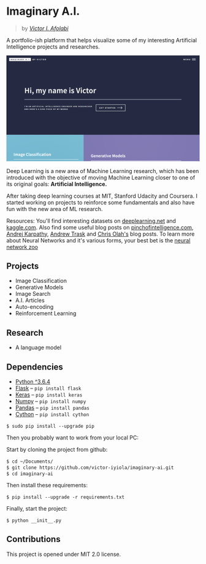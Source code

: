 # Imaginary A.I.

> by _[Victor I. Afolabi](https://github.com/victor-iyiola/)_

A portfolio-ish platform that helps visualize some of my interesting Artificial Intelligence projects and researches.

![Imaginary A.I. homepage](static/images/imaginary-ai-homepage.png)

Deep Learning is a new area of Machine Learning research, which has been introduced with the objective of moving Machine Learning closer to one of its original goals: **Artificial Intelligence.**

After taking deep learning courses at MIT, Stanford Udacity and Coursera. I started working on projects to reinforce some fundamentals and also have fun with the new area of ML research.

Resources: You'll find interesting datasets on [deeplearning.net](http://deeplearning.net/datasets/) and [kaggle.com](https://www.kaggle.com/datasets). Also find some useful blog posts on [pinchofintelligence.com](https://www.pinchofintelligence.com/), [Andrej Karpathy](http://karpathy.github.io/), [Andrew Trask](https://iamtrask.github.io/) and [Chris Olah's](http://colah.github.io/) blog posts. To learn more about Neural Networks and it's various forms, your best bet is the [neural network zoo](http://www.asimovinstitute.org/neural-network-zoo/)

## Projects

- Image Classification
- Generative Models
- Image Search
- A.I. Articles
- Auto-encoding
- Reinforcement Learning

## Research

- A language model

## Dependencies

- [Python ^3.6.4](http://python.org/)
- [Flask](http://flask.pocoo.org/) – ```pip install flask```
- [Keras](http://keras.io/) – ```pip install keras```
- [Numpy](http://www.numpy.org/) – ```pip install numpy```
- [Pandas](https://pandas.pydata.org/) – ```pip install pandas```
- [Cython](http://cython.org/) – ```pip install cython```

```
$ sudo pip install --upgrade pip
```

Then you probably want to work from your local PC:

Start by cloning the project from github:
```
$ cd ~/Documents/
$ git clone https://github.com/victor-iyiola/imaginary-ai.git
$ cd imaginary-ai
``` 

Then install these requirements:
```
$ pip install --upgrade -r requirements.txt
```
     
Finally, start the project:
```
$ python __init__.py
```

## Contributions

This project is opened under MIT 2.0 license.